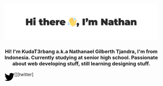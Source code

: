 ![](asset/header.png)
---

<h3 align="center">Hi! I'm KudaT3rbang a.k.a  Nathanael Gilberth Tjandra, I'm from Indonesia. Currently studying at senior high school. Passionate about web developing stuff, still learning designing stuff.</h3>
[<img align="left" alt="twittericon" src="asset/twitter.svg" />][twitter]




[twitter]: https://twitter.com/kudat3rbang
